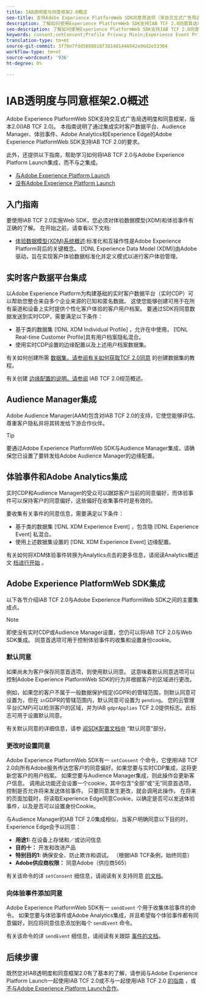 ```yaml
---
title: IAB透明度与同意框架2.0概述
seo-title: 支持Adobe Experience PlatformWeb SDK同意首选项（来自交互式广告局透明度与同意框架2.0）
description: 了解如何使用Experience PlatformWeb SDK支持IAB TCF 2.0同意首选项
seo-description: 了解如何使用Experience PlatformWeb SDK支持IAB TCF 2.0同意首选项
keywords: consent;setConsent;Profile Privacy Mixin;Experience Event Privacy Mixin;Privacy Mixin;IAB TCF 2.0;Real-time CDP;Real-time Customer Data Profile
translation-type: tm+mt
source-git-commit: 3f70e7fdd5888018f3814d1446042e96d2e53304
workflow-type: tm+mt
source-wordcount: '936'
ht-degree: 0%

---
```



# IAB透明度与同意框架2.0概述

Adobe Experience PlatformWeb SDK支持交互式广告局透明度和同意框架，版本2.0(IAB TCF 2.0)。 本指南说明了通过集成实时客户数据平台、Audience Manager、体验事件、Adobe Analytics和Experience Edge的Adobe Experience PlatformWeb SDK支持IAB TCF 2.0的要求。

此外，还提供以下指南，帮助学习如何将IAB TCF 2.0与Adobe Experience Platform Launch集成，而不与之集成。

- [与Adobe Experience Platform Launch](./with-launch.md)
- [没有Adobe Experience Platform Launch](./without-launch.md)

## 入门指南

要使用IAB TCF 2.0实施Web SDK，您必须对体验数据模型(XDM)和体验事件有正确的了解。 在开始之前，请查看以下文档:

- [体验数据模型(XDM)系统概述](../../../xdm/home.md):标准化和互操作性是Adobe Experience Platform背后的关键概念。 [!DNL Experience Data Model (XDM)]由Adobe驱动，旨在实现客户体验数据标准化并定义模式以进行客户体验管理。

## 实时客户数据平台集成

以Adobe Experience Platform为构建基础的实时客户数据平台（实时CDP）可以帮助您整合来自多个企业来源的已知和匿名数据。 这使您能够创建可用于在所有渠道和设备上实时提供个性化客户体验的客户用户档案。 要通过SDK将同意数据发送到实时CDP，需要满足以下条件：

- 基于类的数据集 [!DNL XDM Individual Profile] ，允许在中使用， [!DNL Real-time Customer Profile]具有用户档案隐私混合。
- 使用实时CDP设置的边缘配置以及上述用户档案数据集。

有关如何创建所需 [数据集，请参阅有关如何获取TCF 2.0同意](../../../rtcdp/privacy/iab/dataset-preparation.md) 的创建数据集的教程。

有关创建 [边缘配置的说明，请参阅](../../../rtcdp/privacy/privacy-overview.md) IAB TCF 2.0规范概述。

## Audience Manager集成

Adobe Audience Manager(AAM)包含对IAB TCF 2.0的支持，它使您能够评估、尊重客户隐私并将其转发给下游合作伙伴。 <!--For more information, read the documentation on [Sending Data to Audience Manager](../audience-manager/audience-manager-overview.md).-->

>[!TIP]
>
>要通过Adobe Experience PlatformWeb SDK与Audience Manager集成，请确保您已设置了要转发给Adobe Audience Manager的边缘配置。

## 体验事件和Adobe Analytics集成

实时CDP和Audience Manager的受众可以跟踪客户当前的同意偏好，而体验事件可以保持客户的同意偏好，这些偏好在收集事件时是有效的。

要收集有关事件的同意信息，需要满足以下条件：

- 基于类的数据集 [!DNL XDM Experience Event] ，包含隐 [!DNL Experience Event] 私混合。
- 使用上述数据集设置的 [!DNL XDM Experience Event] 边缘配置。

有关如何将XDM体验事件转换为Analytics点击的更多信息，请阅读Analytics概述文 [档进行开始](../../data-collection/adobe-analytics/analytics-overview.md) 。

## Adobe Experience PlatformWeb SDK集成

以下各节介绍IAB TCF 2.0与Adobe Experience PlatformWeb SDK之间的主要集成点。

>[!NOTE]
>
>即使没有实时CDP或Audience Manager设置，您仍可以将IAB TCF 2.0与Web SDK集成。 同意首选项可用于控制体验事件的收集和设置身份cookie。

### 默认同意

如果尚未为客户保存同意首选项，则使用默认同意。 这意味着默认同意选项可以控制Adobe Experience PlatformWeb SDK的行为并根据客户的区域进行更改。

例如，如果您的客户不属于一般数据保护规定(GDPR)的管辖范围，则默认同意可设置为，但在 `in`GDPR的管辖范围内，默认同意可设置为 `pending`。 您的云管理平台(CMP)可以检测客户的区域，并为IAB `gdprApplies` TCF 2.0提供标志。此标志可用于设置默认同意。

有关默认同意的详细信息，请参 [阅SDK配置文档中](../../fundamentals/configuring-the-sdk.md#default-consent) “默认同意”部分。

### 更改时设置同意

Adobe Experience PlatformWeb SDK有一 `setConsent` 个命令，它使用IAB TCF 2.0向所有Adobe服务传达您客户的同意偏好。如果您要与实时CDP集成，这将更新您客户的用户档案。 如果您要与Audience Manager集成，则此操作会更新客户信息。 调用此功能还会设置一个cookie，其中包含“全部”或“无”同意首选项，控制是否允许将来发送体验事件。 只要同意发生更改，就会调用此操作。 在将来的页面加载时，将读取Experience Edge同意Cookie，以确定是否可以发送体验事件，以及是否可以设置身份Cookie。

与Audience Manager的IAB TCF 2.0集成相似，当客户明确同意以下目的时，Experience Edge会予以同意：

- **用途1:** 在设备上存储和／或访问信息
- **目的十：** 开发和改进产品
- **特别目的1:** 确保安全、防止欺诈和调试。 （根据IAB TCF条例，始终同意）
- **Adobe供应商权限：** 同意Adobe（供应商565）

有关该命令的详 `setConsent` 细信息，请阅读有关支持同意 [的文档](../../consent/supporting-consent.md)。

### 向体验事件添加同意

Adobe Experience PlatformWeb SDK有一 `sendEvent` 个用于收集体验事件的命令。 如果您要与体验事件或Adobe Analytics集成，并且希望每个体验事件都有同意偏好，则应将同意信息添加到每个 `sendEvent` 命令。

有关该命令的详 `sendEvent` 细信息，请阅读有关跟踪 [事件的文档](../../fundamentals/tracking-events.md)。

## 后续步骤

既然您对IAB透明度和同意框架2.0有了基本的了解，请参阅与Adobe Experience Platform Launch一起使用IAB TCF 2.0或不与一起使用IAB TCF 2.0 [的指南](./with-launch.md) ，或 [不与Adobe Experience Platform Launch合作](./without-launch.md)。
